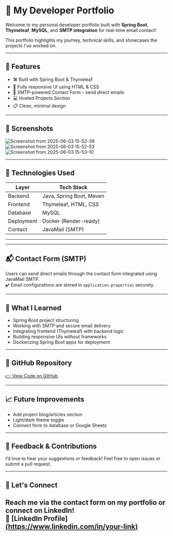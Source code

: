 # 💼 My Developer Portfolio

Welcome to my personal developer portfolio built with **Spring Boot**, **Thymeleaf**, **MySQL**, and **SMTP integration** for real-time email contact!

This portfolio highlights my journey, technical skills, and showcases the projects I've worked on.

---

## 🚀 Features

- 🛠️ Built with Spring Boot & Thymeleaf
- 📂 Fully responsive UI using HTML & CSS
- 📨 SMTP-powered Contact Form – send direct emails
- 💻 Hosted Projects Section
- 📋 Clean, minimal design

---

## 📸 Screenshots


![Screenshot from 2025-06-03 15-52-39](https://github.com/user-attachments/assets/f23289fa-0d43-4546-ae97-ea48cc478be4)
![Screenshot from 2025-06-03 15-52-53](https://github.com/user-attachments/assets/92258f35-6719-4665-9f8b-84cb8b909df6)
![Screenshot from 2025-06-03 15-53-10](https://github.com/user-attachments/assets/f282469a-15f1-4ea6-9123-0145fd8e1702)




---

## 🔧 Technologies Used

| Layer       | Tech Stack                      |
|-------------|----------------------------------|
| Backend     | Java, Spring Boot, Maven         |
| Frontend    | Thymeleaf, HTML, CSS             |
| Database    | MySQL                            |
| Deployment  | Docker (Render-ready)            |
| Contact     | JavaMail (SMTP)                  |

---

---

## 📬 Contact Form (SMTP)

Users can send direct emails through the contact form integrated using JavaMail SMTP.  
✔️ Email configurations are stored in `application.properties` securely.

---

## 🧠 What I Learned

- Spring Boot project structuring
- Working with SMTP and secure email delivery
- Integrating frontend (Thymeleaf) with backend logic
- Building responsive UIs without frameworks
- Dockerizing Spring Boot apps for deployment

---

## 🔗 GitHub Repository

[👉 View Code on GitHub](https://github.com/adityarana2002/My-Portfolio)

---

## 📈 Future Improvements

- Add project blog/articles section
- Light/dark theme toggle
- Connect form to database or Google Sheets

---

## 🙌 Feedback & Contributions

I’d love to hear your suggestions or feedback! Feel free to open issues or submit a pull request.

---

## 📧 Let's Connect

Reach me via the contact form on my portfolio or connect on LinkedIn!  
🔗 [LinkedIn Profile][(https://www.linkedin.com/in/your-link)
](https://www.linkedin.com/in/aditya-rana-48657a240/)
---





